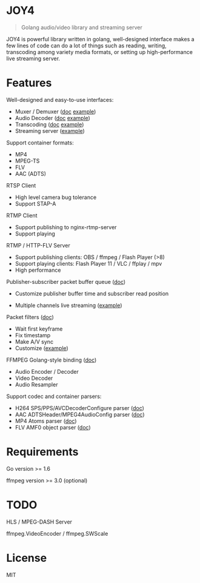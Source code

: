 # JOY4

> Golang audio/video library and streaming server

JOY4 is powerful library written in golang, well-designed interface makes a few lines of code can do a lot of things such as reading, writing, transcoding among variety media formats, or setting up high-performance live streaming server.

# Features 

Well-designed and easy-to-use interfaces:

- Muxer / Demuxer ([doc](https://godoc.org/github.com/VKCOM/joy4/av#Demuxer) [example](https://github.com/VKCOM/joy4/blob/master/examples/open_probe_file/main.go))
- Audio Decoder ([doc](https://godoc.org/github.com/VKCOM/joy4/av#AudioDecoder) [example](https://github.com/VKCOM/joy4/blob/master/examples/audio_decode/main.go))
- Transcoding ([doc](https://godoc.org/github.com/VKCOM/joy4/av/transcode) [example](https://github.com/VKCOM/joy4/blob/master/examples/transcode/main.go))
- Streaming server ([example](https://github.com/VKCOM/joy4/blob/master/examples/http_flv_and_rtmp_server/main.go))

Support container formats:

- MP4
- MPEG-TS
- FLV
- AAC (ADTS)

RTSP Client
- High level camera bug tolerance
- Support STAP-A

RTMP Client
- Support publishing to nginx-rtmp-server
- Support playing

RTMP / HTTP-FLV Server 
- Support publishing clients: OBS / ffmpeg / Flash Player (>8)
- Support playing clients: Flash Player 11 / VLC / ffplay / mpv
- High performance


Publisher-subscriber packet buffer queue ([doc](https://godoc.org/github.com/VKCOM/joy4/av/pubsub))

- Customize publisher buffer time and subscriber read position


- Multiple channels live streaming ([example](https://github.com/VKCOM/joy4/blob/master/examples/rtmp_server_channels/main.go))

Packet filters ([doc](https://godoc.org/github.com/VKCOM/joy4/av/pktque))

- Wait first keyframe
- Fix timestamp
- Make A/V sync
- Customize ([example](https://github.com/VKCOM/joy4/blob/master/examples/rtmp_server_channels/main.go#L19))

FFMPEG Golang-style binding ([doc](https://godoc.org/github.com/VKCOM/joy4/cgo/ffmpeg))
- Audio Encoder / Decoder
- Video Decoder
- Audio Resampler

Support codec and container parsers:

- H264 SPS/PPS/AVCDecoderConfigure parser ([doc](https://godoc.org/github.com/VKCOM/joy4/codec/h264parser))
- AAC ADTSHeader/MPEG4AudioConfig parser ([doc](https://godoc.org/github.com/VKCOM/joy4/codec/aacparser))
- MP4 Atoms parser ([doc](https://godoc.org/github.com/VKCOM/joy4/format/mp4/mp4io))
- FLV AMF0 object parser ([doc](https://godoc.org/github.com/VKCOM/joy4/format/flv/flvio))

# Requirements

Go version >= 1.6

ffmpeg version >= 3.0 (optional)

# TODO

HLS / MPEG-DASH Server

ffmpeg.VideoEncoder / ffmpeg.SWScale

# License

MIT
